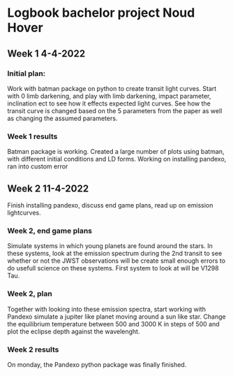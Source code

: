 # Logbook bachelor project Noud Hover

## Week 1 4-4-2022
### Initial plan:
Work with batman package on python to create transit light curves. Start with 0 limb darkening, and play with limb darkening, impact parameter, inclination ect to see how it effects expected light curves. See how the transit curve is changed based on the 5 parameters from the paper as well as changing the assumed parameters.

### Week 1 results
Batman package is working.
Created a large number of plots using batman, with different initial conditions and LD forms.
Working on installing pandexo, ran into custom error

## Week 2 11-4-2022
Finish installing pandexo, discuss end game plans, read up on emission lightcurves.

### Week 2, end game plans
Simulate systems in which young planets are found around the stars. In these systems, look at the emission spectrum during the 2nd transit to see whether or not the JWST observations will be create small enough errors to do usefull science on these systems. First system to look at will be V1298 Tau. 

### Week 2, plan
Together with looking into these emission spectra, start working with Pandexo simulate a jupiter like planet moving around a sun like star. Change the equilibrium temperature between 500 and 3000 K in steps of 500 and plot the eclipse depth against the wavelenght. 

### Week 2 results
On monday, the Pandexo python package was finally finished.

